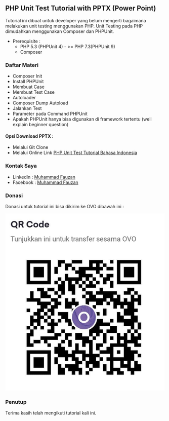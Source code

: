## PHP Unit Test Tutorial with PPTX (Power Point)

Tutorial ini dibuat untuk developer yang belum mengerti bagaimana melakukan unit testing menggunakan PHP.
Unit Testing pada PHP dimudahkan menggunakan Composer dan PHPUnit.

* Prerequisite :
    * PHP 5.3 (PHPUnit 4) - >= PHP 7.3(PHPUnit 9)
    * Composer

### Daftar Materi

* Composer Init
* Install PHPUnit
* Membuat Case
* Membuat Test Case
* Autoloader
* Composer Dump Autoload
* Jalankan Test
* Parameter pada Command PHPUnit
* Apakah PHPUnit hanya bisa digunakan di framework tertentu (well explain beginner question)

#### Opsi Download PPTX :
* Melalui Git Clone
* Melalui Online Link [PHP Unit Test Tutorial Bahasa Indonesia](https://oqxschools-my.sharepoint.com/:p:/g/personal/m_fauzan_idnoffice_com/EXjjwhWtOKpOgaQBPuFZ0f0BQLpl3sTrOorGMmKIv1fm3w?e=oAfHWK)

### Kontak Saya

* LinkedIn : [Muhammad Fauzan](https://www.linkedin.com/in/developer-fauzan/)
* Facebook : [Muhammad Fauzan](https://www.facebook.com/fauzandotjs/)

### Donasi

Donasi untuk tutorial ini bisa dikirim ke OVO dibawah ini :

![OVO](./OVO.jpg)

### Penutup

Terima kasih telah mengikuti tutorial kali ini.
